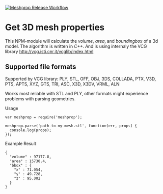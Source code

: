 [![Meshprop Release Workflow](https://github.com/all3dp/meshprop/actions/workflows/deploy.yml/badge.svg)](https://github.com/all3dp/meshprop/actions/workflows/deploy.yml)

# Get 3D mesh properties

This NPM-module will calculate the *volume*, *area*, and *boundingbox* of a 3d model.
The algorithm is written in *C++*. And is using internaly the VCG library http://vcg.isti.cnr.it/vcglib/index.html

## Supported file formats
Supported by VCG library: PLY, STL, OFF, OBJ, 3DS, COLLADA, PTX, V3D, PTS, APTS, XYZ, GTS, TRI, ASC, X3D, X3DV, VRML, ALN

Works most reliable with STL and PLY, other formats might experience problems with parsing geometries.

Usage
```
var meshprop = require('meshprop');

meshprop.parse('path-to-my-mesh.stl', function(err, props) {
  console.log(props);
});
```

Example Result
```
{
  "volume" : 97177.8,
  "area" : 15730.4,
  "bbox" : {
    "x" : 71.054,
    "y" : 49.728,
    "z" : 95.002
  }
}
```
